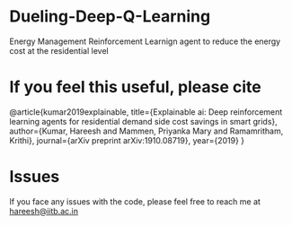 # Dueling-Deep-Q-Learning
Energy Management Reinforcement Learnign agent to reduce the energy cost at the residential level


# If you feel this useful, please cite 
@article{kumar2019explainable,
  title={Explainable ai: Deep reinforcement learning agents for residential demand side cost savings in smart grids},
  author={Kumar, Hareesh and Mammen, Priyanka Mary and Ramamritham, Krithi},
  journal={arXiv preprint arXiv:1910.08719},
  year={2019}
}


# Issues

If you face any issues with the code, please feel free to reach me at hareesh@iitb.ac.in
